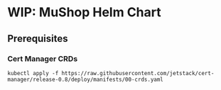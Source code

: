 # WIP: MuShop Helm Chart

## Prerequisites

### Cert Manager CRDs

```text
kubectl apply -f https://raw.githubusercontent.com/jetstack/cert-manager/release-0.8/deploy/manifests/00-crds.yaml
```
